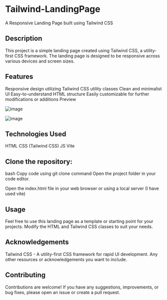 # Tailwind-LandingPage

A Responsive Landing Page built using Tailwind CSS

## Description
This project is a simple landing page created using Tailwind CSS, a utility-first CSS framework. The landing page is designed to be responsive across various devices and screen sizes.

## Features
Responsive design utilizing Tailwind CSS utility classes
Clean and minimalist UI
Easy-to-understand HTML structure
Easily customizable for further modifications or additions
Preview

![image](https://github.com/noobcoder007-exe/Tailwind-LandingPage/assets/117106015/4a3f773c-211e-4d0a-b771-b3693d891d10)

![image](https://github.com/noobcoder007-exe/Tailwind-LandingPage/assets/117106015/91ea5c91-06b2-422c-98a3-7c9bf6d82fdb)


## Technologies Used
HTML
CSS (Tailwind CSS)
JS
Vite

## Clone the repository:
bash
Copy code using git clone command
Open the project folder in your code editor.

Open the index.html file in your web browser or using a local server (I have used vite)

## Usage
Feel free to use this landing page as a template or starting point for your projects. Modify the HTML and Tailwind CSS classes to suit your needs.


## Acknowledgements
Tailwind CSS - A utility-first CSS framework for rapid UI development.
Any other resources or acknowledgements you want to include.

## Contributing
Contributions are welcome! If you have any suggestions, improvements, or bug fixes, please open an issue or create a pull request.
